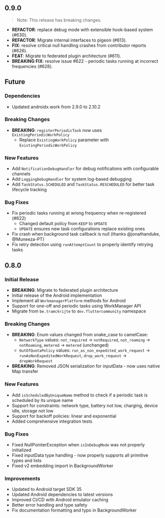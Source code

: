 ## 0.9.0

> Note: This release has breaking changes.

 - **REFACTOR**: replace debug mode with extensible hook-based system (#630).
 - **REFACTOR**: Migrate internal interfaces to pigeon (#613).
 - **FIX**: resolve critical null handling crashes from contributor reports (#626).
 - **FEAT**: Migrate to federated plugin architecture (#611).
 - **BREAKING** **FIX**: resolve issue #622 - periodic tasks running at incorrect frequencies (#628).

## Future

### Dependencies
* Updated androidx.work from 2.9.0 to 2.10.2

### Breaking Changes
* **BREAKING**: `registerPeriodicTask` now uses `ExistingPeriodicWorkPolicy`
  * Replace `ExistingWorkPolicy` parameter with `ExistingPeriodicWorkPolicy`

### New Features
* Add `NotificationDebugHandler` for debug notifications with configurable channels
* Add `LoggingDebugHandler` for system log-based debugging
* Add `TaskStatus.SCHEDULED` and `TaskStatus.RESCHEDULED` for better task lifecycle tracking

### Bug Fixes
* Fix periodic tasks running at wrong frequency when re-registered (#622)
  * Changed default policy from `KEEP` to `UPDATE`
  * `UPDATE` ensures new task configurations replace existing ones
* Fix crash when background task callback is null (thanks @jonathanduke, @Muneeza-PT)
* Fix retry detection using `runAttemptCount` to properly identify retrying tasks

## 0.8.0

### Initial Release
* **BREAKING**: Migrate to federated plugin architecture
* Initial release of the Android implementation
* Implement all `WorkmanagerPlatform` methods for Android
* Support for one-off and periodic tasks using WorkManager API
* Migrate from `be.tramckrijte` to `dev.fluttercommunity` namespace

### Breaking Changes
* **BREAKING**: Enum values changed from snake_case to camelCase:
  * `NetworkType` values: `not_required` → `notRequired`, `not_roaming` → `notRoaming`, `metered` → `metered` (unchanged)
  * `OutOfQuotaPolicy` values: `run_as_non_expedited_work_request` → `runAsNonExpeditedWorkRequest`, `drop_work_request` → `dropWorkRequest`
* **BREAKING**: Removed JSON serialization for inputData - now uses native Map transfer

### New Features
* Add `isScheduledByUniqueName` method to check if a periodic task is scheduled by its unique name
* Support for constraints: network type, battery not low, charging, device idle, storage not low
* Support for backoff policies: linear and exponential
* Added comprehensive integration tests

### Bug Fixes
* Fixed NullPointerException when `isInDebugMode` was not properly initialized
* Fixed inputData type handling - now properly supports all primitive types and lists
* Fixed v2 embedding import in BackgroundWorker

### Improvements
* Updated to Android target SDK 35
* Updated Android dependencies to latest versions
* Improved CI/CD with Android emulator caching
* Better error handling and type safety
* Fix documentation formatting and typo in BackgroundWorker